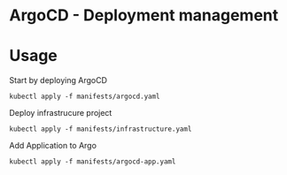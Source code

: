 # ArgoCD - Deployment management

# Usage

Start by deploying ArgoCD
```
kubectl apply -f manifests/argocd.yaml
```

Deploy infrastrucure project
```
kubectl apply -f manifests/infrastructure.yaml
```

Add Application to Argo
```
kubectl apply -f manifests/argocd-app.yaml
```
